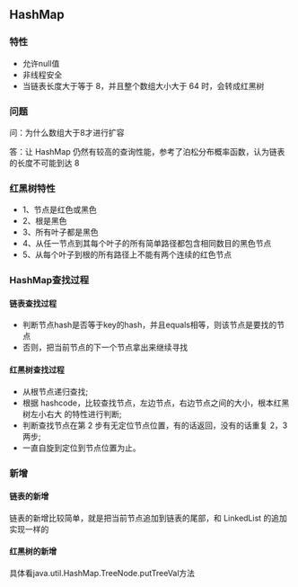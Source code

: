 ## HashMap

### 特性
- 允许null值
- 非线程安全
- 当链表长度大于等于 8，并且整个数组大小大于 64 时，会转成红黑树

### 问题
问：为什么数组大于8才进行扩容

答：让 HashMap 仍然有较高的查询性能，参考了泊松分布概率函数，认为链表的长度不可能到达 8

### 红黑树特性
- 1、节点是红色或黑色
- 2、根是黑色
- 3、所有叶子都是黑色
- 4、从任一节点到其每个叶子的所有简单路径都包含相同数目的黑色节点
- 5、从每个叶子到根的所有路径上不能有两个连续的红色节点

### HashMap查找过程
#### 链表查找过程
- 判断节点hash是否等于key的hash，并且equals相等，则该节点是要找的节点
- 否则，把当前节点的下一个节点拿出来继续寻找

#### 红黑树查找过程
- 从根节点递归查找;
- 根据 hashcode，比较查找节点，左边节点，右边节点之间的大小，根本红黑树左小右大
的特性进行判断;
- 判断查找节点在第 2 步有无定位节点位置，有的话返回，没有的话重复 2，3 两步;
- 一直自旋到定位到节点位置为止。

### 新增
#### 链表的新增
链表的新增比较简单，就是把当前节点追加到链表的尾部，和 LinkedList 的追加实现一样的

#### 红黑树的新增
具体看java.util.HashMap.TreeNode.putTreeVal方法